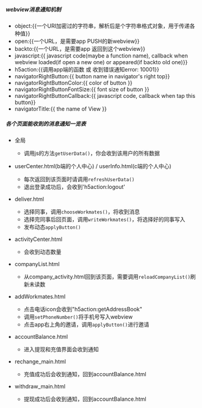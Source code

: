 ##### webview消息通知机制
- object:{{一个URI加密过的字符串，解析后是个字符串格式对象，用于传递各种值}}
- open:{{一个URL，是需要app PUSH的新webview}}
- backto:{{一个URL，是需要app 返回到这个webview}}
- javascript:{{ javascript code(maybe a function name), callback when webview loaded(if open a new one) or appeared(if backto old one)}}
- h5action:{{调用app端的函数 或 收到错误通知error: 10001}}
- navigatorRightButton:{{ button name in navigator's right top}}
- navigatorRightButtonColor:{{ color of button }}
- navigatorRightButtonFontSize:{{ font size of button }}
- navigatorRightButtonCallback:{{ javascript code, callback when tap this button}}
- navigatorTitle:{{ the name of View }}


##### 各个页面能收到的消息通知一览表
- 全局
	- 调用js的方法`getUserData()`，你会收到该用户的所有数据

- userCenter.html(b端的个人中心) / userInfo.html(c端的个人中心)
	- 每次返回到该页面时请调用`refreshUserData()`
	- 退出登录成功后，会收到'h5action:logout'

- deliver.html 
	- 选择同事，调用`chooseWorkmates()`，将收到消息
	- 选择完同事后回页面，调用`writeWorkmates()`，将选择好的同事写入
	- 发布动态`applyButton()`

- activityCenter.html
	- 会收到动态数量

- companyList.html
	- 从company_activity.html回到该页面，需要调用`reloadCompanyList()`刷新未读数

- addWorkmates.html
	- 点击电话icon会收到"h5action:getAddressBook"
	- 调用`setPhoneNumber()`将手机号写入webview
	- 点击app右上角的邀请，调用`applyButton()`进行邀请

- accountBalance.html
	- 进入提现和充值界面会收到通知

- rechange_main.html
	- 充值成功后会收到通知，回到accountBalance.html

- withdraw_main.html
	- 提现成功后会收到通知，回到accountBalance.html













